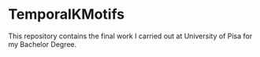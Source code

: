# TemporalKMotifs
This repository contains the final work I carried out at University of Pisa for my Bachelor Degree.
